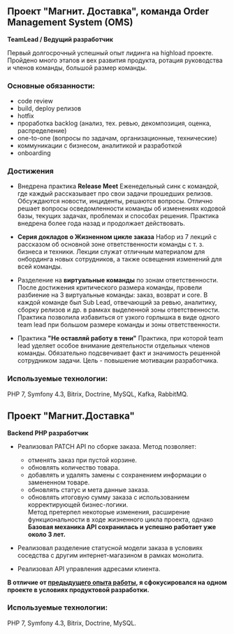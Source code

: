 ## Проект "Магнит. Доставка", команда Order Management System (OMS)
**TeamLead / Ведущий разработчик**

Первый долгосрочный успешный опыт лидинга на highload проекте.
Пройдено много этапов и вех развития продукта, ротация руководства и членов команды, большой размер команды.

### Основные обязанности:
- code review
- build, deploy релизов
- hotfix
- проработка backlog (анализ, тех. ревью, декомпозиция, оценка, распределение)
- one-to-one (вопросы по задачам, организационные, технические)
- коммуникации с бизнесом, аналитикой и разработкой
- onboarding

### Достижения
- Внедрена практика **Release Meet** 
Еженедельный синк с командой, где каждый рассказывает про свои задачи прошедших релизов. Обсуждаются новости, инциденты, решаются вопросы.
Отлично решает вопросы осведомленности команды об изменениях кодовой базы, текущих задачах, проблемах и способах решения.
Практика внедрена более года назад и продолжает действовать.

- **Серия докладов о Жизненном цикле заказа**
Набор из 7 лекций с рассказом об основной зоне ответственности команды с т. з. бизнеса и техники.
Лекции служат отличным материалом для онбординга новых сотрудников, а также освещения изменений для всей команды.

- Разделение на **виртуальные команды** по зонам ответственности.
После достижения критического размера команды, провели разбиение на 3 виртуальные команды: заказ, возврат и core.
В каждой команде был Sub Lead, отвечающий за ревью, аналитику, сборку релизов и др. в рамках выделенной зоны ответственности.
Практика позволила избавиться от узкого горлышка в виде одного team lead при большом размере команды и зоны ответственности.

- Практика **"Не оставляй работу в тени"**
Практика, при которой team lead уделяет особое внимание деятельности отдельных членов команды.
Обязательно подсвечивает факт и значимость решенной сотрудником задачи.
Цель - повышение мотивации разработчика.

### Используемые технологии:
PHP 7, Symfony 4.3, Bitrix, Doctrine, MySQL, Kafka, RabbitMQ.

## Проект "Магнит.Доставка"
**Backend PHP разработчик**

- Реализовал PATCH API по сборке заказа.
Метод позволяет:
     - отменять заказ при пустой корзине.
     - обновлять количество товара.
     - добавлять и удалять замены с сохранением информации о замененном товаре.
     - обновлять статус и мета данные заказа.
     - обновлять итоговую сумму заказа с использованием корректирующей бизнес-логики.  
Метод претерпел некоторые изменения, расширение функциональности в ходе жизненного цикла проекта, однако
**Базовая механика API сохранилась и успешно работает уже около 3 лет.**
 
- Реализовал разделение статусной модели заказа в условиях соседства с другим интернет-магазином в рамках монолита.
- Реализовал API управления адресами клиента.

**В отличие от [предыдущего опыта работы](/01_CAREER_INTERVOLGA.md), я сфокусировался на одном проекте в условиях продуктовой разработки.**

### Используемые технологии:  
PHP 7, Symfony 4.3, Bitrix, Doctrine, MySQL.
